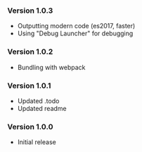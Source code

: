 ### Version 1.0.3
- Outputting modern code (es2017, faster)
- Using "Debug Launcher" for debugging

### Version 1.0.2
- Bundling with webpack

### Version 1.0.1
- Updated .todo
- Updated readme

### Version 1.0.0
- Initial release
